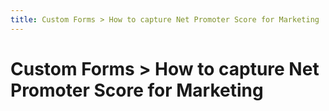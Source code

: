 ```yaml
---
title: Custom Forms > How to capture Net Promoter Score for Marketing
---
```


# Custom Forms > How to capture Net Promoter Score for Marketing
